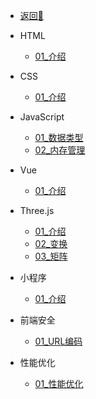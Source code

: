 <!-- docs/_sidebar.md -->

- [返回🚀](/home.html)

- HTML
  - [01_介绍](/前端/html/01_HTML5新增内容.md)

- CSS
  - [01_介绍](/前端/css/01_test.md)

- JavaScript 
  - [01_数据类型](/前端/js/01_数据类型.md)
  - [02_内存管理](/前端/js/02_内存管理.md)

- Vue
  - [01_介绍](/前端/vue/01_test.md)

- Three.js
   - [01_介绍](/前端/threejs/01_Introduction.md) 
   - [02_变换](/前端/threejs/02_Transform.md) 
   - [03_矩阵](/前端/threejs/03_Matrix.md)

- 小程序
   - [01_介绍](/前端/minProgram/01_Introduction.md)   

- 前端安全
   - [01_URL编码](/前端/safety/01_URL编码.md)

- 性能优化
   - [01_性能优化](/前端/capability/01_test.md)


